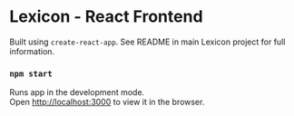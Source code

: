 # Lexicon - React Frontend
Built using ```create-react-app```. See README in main Lexicon project for full information.

### `npm start`

Runs app in the development mode.\
Open [http://localhost:3000](http://localhost:3000) to view it in the browser.
